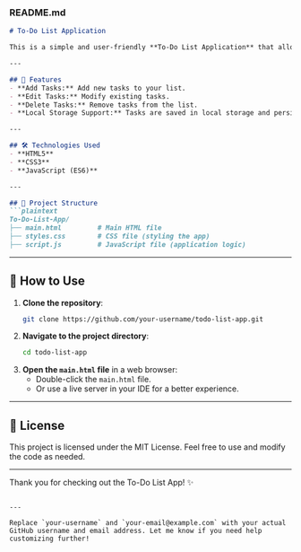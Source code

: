 ### **README.md**

```markdown
# To-Do List Application

This is a simple and user-friendly **To-Do List Application** that allows users to add, edit, and delete tasks. The tasks are stored in the browser's local storage, so they persist even after the page is refreshed or the browser is closed.

---

## 🌟 Features
- **Add Tasks:** Add new tasks to your list.
- **Edit Tasks:** Modify existing tasks.
- **Delete Tasks:** Remove tasks from the list.
- **Local Storage Support:** Tasks are saved in local storage and persist between sessions.

---

## 🛠️ Technologies Used
- **HTML5**
- **CSS3**
- **JavaScript (ES6)**

---

## 📂 Project Structure
```plaintext
To-Do-List-App/
├── main.html         # Main HTML file
├── styles.css        # CSS file (styling the app)
├── script.js         # JavaScript file (application logic)
```

---

## 🚀 How to Use
1. **Clone the repository**:
   ```bash
   git clone https://github.com/your-username/todo-list-app.git
   ```
2. **Navigate to the project directory**:
   ```bash
   cd todo-list-app
   ```
3. **Open the `main.html` file** in a web browser:
   - Double-click the `main.html` file.
   - Or use a live server in your IDE for a better experience.

---



## 📝 License
This project is licensed under the MIT License. Feel free to use and modify the code as needed.

---

Thank you for checking out the To-Do List App! ✨
```

---

Replace `your-username` and `your-email@example.com` with your actual GitHub username and email address. Let me know if you need help customizing further!
